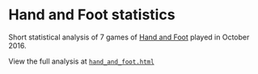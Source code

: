 # Hand and Foot statistics

Short statistical analysis of 7 games of [Hand and Foot](http://hand8foot.com/rulesandscoring/) played in October 2016.

View the full analysis at [`hand_and_foot.html`](https://rawgit.com/andrewheiss/Hand-and-Foot-stats/master/hand_and_foot.html)
